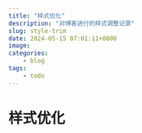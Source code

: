 ```yaml
---
title: "样式优化"
description: "对博客进行的样式调整记录"
slug: style-trim
date: 2024-05-15 07:01:11+0800
image:
categories:
    - blog
tags:
    - todo
---
```


# 样式优化
